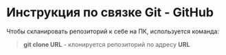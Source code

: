 # Инструкция по связке Git - GitHub

Чтобы скланировать репозиторий к себе на ПК, используется команда:
>**git clone URL** - клонируется репозиторий по адресу **URL**
